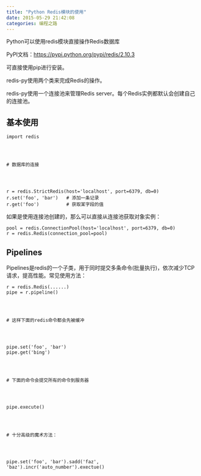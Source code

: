 ```yaml
---
title: "Python Redis模块的使用"
date: 2015-05-29 21:42:08
categories: 编程之路
---
```

Python可以使用redis模块直接操作Redis数据库

PyPI文档：<https://pypi.python.org/pypi/redis/2.10.3>

可直接使用pip进行安装。

redis-py使用两个类来完成Redis的操作。

redis-py使用一个连接池来管理Redis server。每个Redis实例都默认会创建自己的连接池。

## 基本使用



    import redis




    # 数据库的连接




    r = redis.StrictRedis(host='localhost', port=6379, db=0)
    r.set('foo', 'bar')   # 添加一条记录
    r.get('foo')          # 获取某字段的值

如果是使用连接池创建的，那么可以直接从连接池获取对象实例：



    pool = redis.ConnectionPool(host='localhost', port=6379, db=0)
    r = redis.Redis(connection_pool=pool)

## Pipelines

Pipelines是redis的一个子类，用于同时提交多条命令(批量执行)，依次减少TCP请求，提高性能。常见使用方法：



    r = redis.Redis(......)
    pipe = r.pipeline()




    # 这样下面的redis命令都会先被缓冲




    pipe.set('foo', 'bar')
    pipe.get('bing')




    # 下面的命令会提交所有的命令到服务器




    pipe.execute()




    # 十分高级的魔术方法：




    pipe.set('foo', 'bar').sadd('faz', 'baz').incr('auto_number').exectue()

